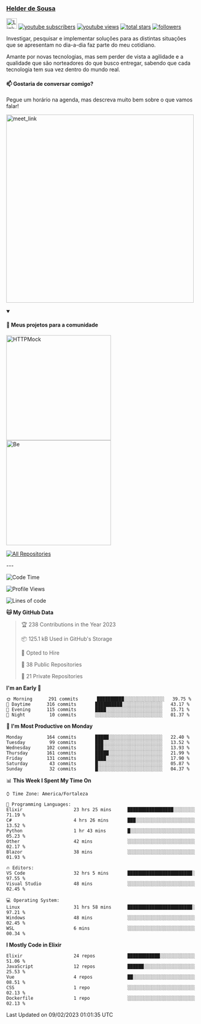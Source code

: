 <p align="left">
<a href="https://github.com/andridus">
    <h3>Helder de Sousa</h3></a>
</p>


<p align="left">
 <a href="https://linkedin.com/in/helder-de-sousa">
    <img height="28px" alt="Linkedin" title="Helder de Sousa" src="https://img.shields.io/badge/-linkedin-blue?style=flat-square&logo=Linkedin&logoColor=white&link=https://www.linkedin.com/in/helder-de-sousa""/></a>
  <a href="https://www.youtube.com/@vocedesenvolvedor?sub_confirmation=1">
    <img alt="youtube subscribers" title="Inscreva-se no canal Você, desenvolvedor" src="https://custom-icon-badges.demolab.com/youtube/channel/subscribers/UCh-qOj_p5CY_AfuR7fEYbwA?color=%23E05D44&label=V0CÊ,%20 DESENVOLVEDOR&logo=video&logoColor=white&style=for-the-badge&labelColor=CE4630""/></a>
  <a href="https://www.youtube.com/@vocedesenvolvedor">
    <img alt="youtube views" title="YouTube Visualizações" src="https://custom-icon-badges.demolab.com/youtube/channel/views/UCh-qOj_p5CY_AfuR7fEYbwA?color=%23E1AD0E&logo=video&logoColor=white&style=for-the-badge&labelColor=C79600"/></a>
  <a href="https://github.com/andridus?tab=repositories&sort=stargazers">
    <img alt="total stars" title="Total de Estrelas no GitHub" src="https://custom-icon-badges.demolab.com/github/stars/andridus?color=55960c&style=for-the-badge&labelColor=488207&logo=star"/></a>
  <a href="https://github.com/andridus?tab=followers">
    <img alt="followers" title="Siga-me on Github" src="https://custom-icon-badges.demolab.com/github/followers/andridus?color=236ad3&labelColor=1155ba&style=for-the-badge&logo=person-add&label=Follow&logoColor=white"/></a>
</p>

<p align="left">
 Investigar, pesquisar e implementar soluções para as distintas situações que se apresentam no dia-a-dia faz parte do meu cotidiano.

Amante por novas tecnologias, mas sem perder de vista a agilidade e a qualidade que são norteadores do que busco entregar, sabendo que cada tecnologia tem sua vez dentro do mundo real.
</p>

#### 📫 Gostaria de conversar comigo?

Pegue um horário na agenda, mas descreva muito bem sobre o que vamos falar!

<a href="https://calendly.com/andridus/30min" target="_blank"><img width="498" alt="meet_link" src="https://user-images.githubusercontent.com/15426564/144297439-f530f383-e73e-41e0-9914-a9b7d3f432e5.png"></a>


<details open>
  <summary><h4>📘 Meus projetos para a comunidade</h4></summary>

  <p align="left">
    <a href="https://github.com/andridus/httpmock"><img width="278" src="https://denvercoder1-github-readme-stats.vercel.app/api/pin/?username=andridus&repo=httpmock&theme=default&show_icons=true" alt="HTTPMock"></a>
    <a href="https://github.com/andridus/be"><img width="278" src="https://denvercoder1-github-readme-stats.vercel.app/api/pin/?username=andridus&repo=be&theme=default&show_icons=true" alt="Be"></a>

  </p>

  <a href="https://github.com/andridus?tab=repositories&sort=stargazers"><img alt="All Repositories" title="All Repositories" src="https://custom-icon-badges.demolab.com/badge/-Clique%20aqui%20para%20todos%20os%20meus%20repos-efefef?style=for-the-badge&logoColor=black&logo=repo"/></a>
</details>
---

<!--START_SECTION:waka-->
![Code Time](http://img.shields.io/badge/Code%20Time-53%20hrs%2036%20mins-blue)

![Profile Views](http://img.shields.io/badge/Profile%20Views-101-blue)

![Lines of code](https://img.shields.io/badge/From%20Hello%20World%20I%27ve%20Written-778%20Thousand%20lines%20of%20code-blue)

**🐱 My GitHub Data** 

> 🏆 238 Contributions in the Year 2023
 > 
> 📦 125.1 kB Used in GitHub's Storage 
 > 
> 💼 Opted to Hire
 > 
> 📜 38 Public Repositories 
 > 
> 🔑 21 Private Repositories  
 > 
**I'm an Early 🐤** 

```text
🌞 Morning      291 commits       ██████████░░░░░░░░░░░░░░░   39.75 % 
🌆 Daytime      316 commits       ██████████░░░░░░░░░░░░░░░   43.17 % 
🌃 Evening      115 commits       ████░░░░░░░░░░░░░░░░░░░░░   15.71 % 
🌙 Night         10 commits       ░░░░░░░░░░░░░░░░░░░░░░░░░   01.37 % 

```
📅 **I'm Most Productive on Monday** 

```text
Monday         164 commits       █████░░░░░░░░░░░░░░░░░░░░   22.40 % 
Tuesday         99 commits       ███░░░░░░░░░░░░░░░░░░░░░░   13.52 % 
Wednesday      102 commits       ███░░░░░░░░░░░░░░░░░░░░░░   13.93 % 
Thursday       161 commits       █████░░░░░░░░░░░░░░░░░░░░   21.99 % 
Friday         131 commits       ████░░░░░░░░░░░░░░░░░░░░░   17.90 % 
Saturday        43 commits       █░░░░░░░░░░░░░░░░░░░░░░░░   05.87 % 
Sunday          32 commits       █░░░░░░░░░░░░░░░░░░░░░░░░   04.37 % 

```


📊 **This Week I Spent My Time On** 

```text
⌚︎ Time Zone: America/Fortaleza

💬 Programming Languages: 
Elixir                   23 hrs 25 mins      █████████████████░░░░░░░░   71.19 % 
C#                       4 hrs 26 mins       ███░░░░░░░░░░░░░░░░░░░░░░   13.52 % 
Python                   1 hr 43 mins        █░░░░░░░░░░░░░░░░░░░░░░░░   05.23 % 
Other                    42 mins             ░░░░░░░░░░░░░░░░░░░░░░░░░   02.17 % 
Blazor                   38 mins             ░░░░░░░░░░░░░░░░░░░░░░░░░   01.93 % 

🔥 Editors: 
VS Code                  32 hrs 5 mins       ████████████████████████░   97.55 % 
Visual Studio            48 mins             ░░░░░░░░░░░░░░░░░░░░░░░░░   02.45 % 

💻 Operating System: 
Linux                    31 hrs 58 mins      ████████████████████████░   97.21 % 
Windows                  48 mins             ░░░░░░░░░░░░░░░░░░░░░░░░░   02.45 % 
WSL                      6 mins              ░░░░░░░░░░░░░░░░░░░░░░░░░   00.34 % 

```

**I Mostly Code in Elixir** 

```text
Elixir                   24 repos            ████████████░░░░░░░░░░░░░   51.06 % 
JavaScript               12 repos            ██████░░░░░░░░░░░░░░░░░░░   25.53 % 
Vue                      4 repos             ██░░░░░░░░░░░░░░░░░░░░░░░   08.51 % 
CSS                      1 repo              ░░░░░░░░░░░░░░░░░░░░░░░░░   02.13 % 
Dockerfile               1 repo              ░░░░░░░░░░░░░░░░░░░░░░░░░   02.13 % 

```



 Last Updated on 09/02/2023 01:01:35 UTC
<!--END_SECTION:waka-->
